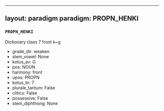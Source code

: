 
---
layout: paradigm
paradigm: PROPN_HENKI
---
### ` PROPN_HENKI `

Dictionary class 7 front k~g
* grade_dir: weaken
* stem_vowel: None
* kotus_av: G
* pos: NOUN
* harmony: front
* upos: PROPN
* kotus_tn: 7
* plurale_tantum: False
* clitics: False
* possessive: False
* stem_diphthong: None
